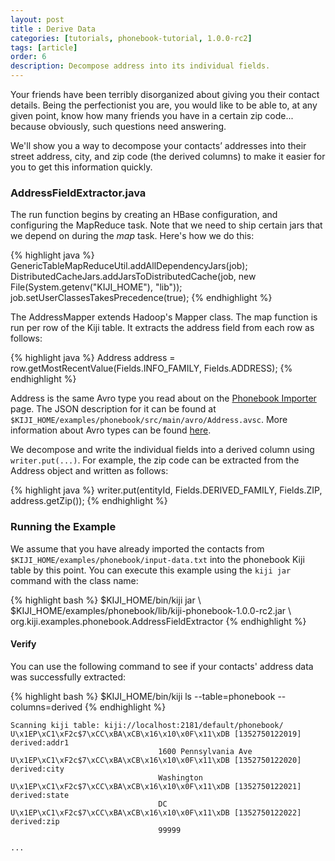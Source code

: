 ```yaml
---
layout: post
title : Derive Data
categories: [tutorials, phonebook-tutorial, 1.0.0-rc2]
tags: [article]
order: 6
description: Decompose address into its individual fields.
---
```


Your friends have been terribly disorganized about giving you their contact details.
Being the perfectionist you are, you would like to be able to, at any given point, know
how many friends you have in a certain zip code... because obviously, such questions
need answering.

We'll show you a way to decompose your contacts’ addresses into their street address, city,
and zip code (the derived columns) to make it easier for you to get this information quickly.

### AddressFieldExtractor.java

The run function begins by creating an HBase configuration, and configuring the MapReduce task.
Note that we need to ship certain jars that we depend on during the *map* task. Here\'s how we
do this:

{% highlight java %}
GenericTableMapReduceUtil.addAllDependencyJars(job);
DistributedCacheJars.addJarsToDistributedCache(job,
    new File(System.getenv("KIJI_HOME"), "lib"));
job.setUserClassesTakesPrecedence(true);
{% endhighlight %}

The AddressMapper extends Hadoop's Mapper class. The map function is run per row of the Kiji table.
It extracts the address field from each row as follows:

{% highlight java %}
Address address = row.getMostRecentValue(Fields.INFO_FAMILY, Fields.ADDRESS);
{% endhighlight %}

Address is the same Avro type you read about on the
[Phonebook Importer]({{site.tutorial_url}}/phonebook-import/) page. The JSON
description for it can be found at
`$KIJI_HOME/examples/phonebook/src/main/avro/Address.avsc`. More information
about Avro types can be found
[here](http://avro.apache.org/docs/current/spec.html).

We decompose and write the individual fields into a derived column using `writer.put(...)`. For
example, the zip code can be extracted from the Address object and written as follows:

{% highlight java %}
writer.put(entityId, Fields.DERIVED_FAMILY, Fields.ZIP, address.getZip());
{% endhighlight %}

### Running the Example
We assume that you have already imported the contacts from
`$KIJI_HOME/examples/phonebook/input-data.txt` into the phonebook Kiji table by this point.
You can execute this example using the `kiji jar` command with the class name:

<div class="userinput">
{% highlight bash %}
$KIJI_HOME/bin/kiji jar \
    $KIJI_HOME/examples/phonebook/lib/kiji-phonebook-1.0.0-rc2.jar \
    org.kiji.examples.phonebook.AddressFieldExtractor
{% endhighlight %}
</div>

#### Verify
You can use the following command to see if your contacts' address data was successfully extracted:

<div class="userinput">
{% highlight bash %}
$KIJI_HOME/bin/kiji ls --table=phonebook --columns=derived
{% endhighlight %}
</div>

    Scanning kiji table: kiji://localhost:2181/default/phonebook/
    U\x1EP\xC1\xF2c$7\xCC\xBA\xCB\x16\x10\x0F\x11\xDB [1352750122019] derived:addr1
                                     1600 Pennsylvania Ave
    U\x1EP\xC1\xF2c$7\xCC\xBA\xCB\x16\x10\x0F\x11\xDB [1352750122020] derived:city
                                     Washington
    U\x1EP\xC1\xF2c$7\xCC\xBA\xCB\x16\x10\x0F\x11\xDB [1352750122021] derived:state
                                     DC
    U\x1EP\xC1\xF2c$7\xCC\xBA\xCB\x16\x10\x0F\x11\xDB [1352750122022] derived:zip
                                     99999

    ...
